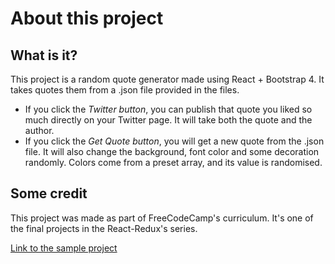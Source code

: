 # About this project

## What is it?

This project is a random quote generator made using React + Bootstrap 4. It takes quotes them from a .json file provided in the files.

- If you click the *Twitter button*, you can publish that quote you liked so much directly on your Twitter page. It will take both the quote and the author.
- If you click the *Get Quote button*, you will get a new quote from the .json file. It will also change the background, font color and some decoration randomly. Colors come from a preset array, and its value is randomised.

## Some credit

This project was made as part of FreeCodeCamp's curriculum. It's one of the final projects in the React-Redux's series.

[Link to the sample project](https://www.freecodecamp.org/learn/front-end-libraries/front-end-libraries-projects/build-a-random-quote-machine)

